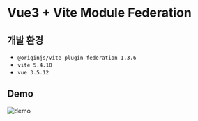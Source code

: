 # Vue3 + Vite Module Federation

## 개발 환경

- `@originjs/vite-plugin-federation 1.3.6`
- `vite 5.4.10`
- `vue 3.5.12`

## Demo

![demo](https://github.com/user-attachments/assets/16105414-099e-49f0-a10e-7cfed17c57b7)
